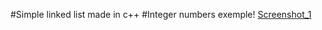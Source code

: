 #Simple linked list made in c++
#Integer numbers exemple!
[Screenshot_1](https://user-images.githubusercontent.com/50434328/117747954-7eecb000-b1e5-11eb-95b9-df246f602bb9.png)
